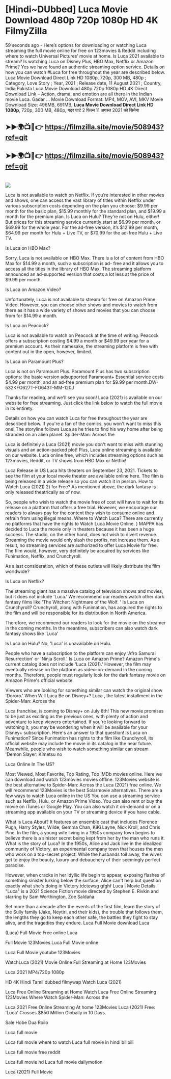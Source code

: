# [Hindi~DUbbed] Luca Movie Download 480p 720p 1080p HD 4K FilmyZilla


59 seconds ago - Here’s options for downloading or watching Luca streaming the full movie online for free on 123movies & Reddit including where to watch Universal Pictures’ movie at home. Is Luca 2021 available to stream? Is watching Luca on Disney Plus, HBO Max, Netflix or Amazon Prime? Yes we have found an authentic streaming option service. Details on how you can watch #Luca for free throughout the year are described below. Luca Movie Download Direct Link HD 1080p, 720p, 300 MB, 480p ; Category, Love Story ; Year, 2021 ; Release date, 11 August 2021 ; Country, India,Pakista Luca Movie Download 480p 720p 1080p HD 4K Direct Download Link – Action, drama, and emotion are all there in the Indian movie Luca. Gadar ...
Movie Download Format: MP4, MOV, AVI, MKV
Movie Download Size: 496MB, 691MB, **Luca Movie Download Direct Link HD 1080p**, 720p, 300 MB, 480p, गदर पार्ट 2 फिल्म 11 अगस्त 2021 को सिनेमा

## ➤►🌍📺📱👉   https://filmzilla.site/movie/508943?ref=git

## ➤►🌍📺📱👉   https://filmzilla.site/movie/508943?ref=git

#

<img src="https://image.tmdb.org/t/p/w780//620hnMVLu6RSZW6a5rwO8gqpt0t.jpg" />

Luca is not available to watch on Netflix. If you’re interested in other movies and shows, one can access the vast library of titles within Netflix under various subscription costs depending on the plan you choose: $9.99 per month for the basic plan, $15.99 monthly for the standard plan, and $19.99 a month for the premium plan. Is Luca on Hulu? They’re not on Hulu, either! But prices for this streaming service currently start at $6.99 per month, or $69.99 for the whole year. For the ad-free version, it’s $12.99 per month, $64.99 per month for Hulu + Live TV, or $70.99 for the ad-free Hulu + Live TV.

Is Luca on HBO Max?

Sorry, Luca is not available on HBO Max. There is a lot of content from HBO Max for $14.99 a month, such a subscription is ad- free and it allows you to access all the titles in the library of HBO Max. The streaming platform announced an ad-supported version that costs a lot less at the price of $9.99 per month.

Is Luca on Amazon Video?

Unfortunately, Luca is not available to stream for free on Amazon Prime Video. However, you can choose other shows and movies to watch from there as it has a wide variety of shows and movies that you can choose from for $14.99 a month.

Is Luca on Peacock?

Luca is not available to watch on Peacock at the time of writing. Peacock offers a subscription costing $4.99 a month or $49.99 per year for a premium account. As their namesake, the streaming platform is free with content out in the open, however, limited.

Is Luca on Paramount Plus?

Luca is not on Paramount Plus. Paramount Plus has two subscription options: the basic version adsupported Paramount+ Essential service costs $4.99 per month, and an ad-free premium plan for $9.99 per month.DW-532KFO627T-FO643T-MM-120J

Thanks for reading, and we'll see you soon! Luca (2021) is available on our website for free streaming. Just click the link below to watch the full movie in its entirety.

Details on how you can watch Luca for free throughout the year are described below. If you're a fan of the comics, you won't want to miss this one! The storyline follows Luca as he tries to find his way home after being stranded on an alien planet. Spider-Man: Across the

Luca is definitely a Luca (2021) movie you don't want to miss with stunning visuals and an action-packed plot! Plus, Luca online streaming is available on our website. Luca online free, which includes streaming options such as 123movies, Reddit, or TV shows from HBO Max or Netflix!

Luca Release in US Luca hits theaters on September 23, 2021. Tickets to see the film at your local movie theater are available online here. The film is being released in a wide release so you can watch it in person. How to Watch Luca (2021) 2) for Free? As mentioned above, the dark fantasy is only released theatrically as of now.

So, people who wish to watch the movie free of cost will have to wait for its release on a platform that offers a free trial. However, we encourage our readers to always pay for the content they wish to consume online and refrain from using illegal means. Where to Watch Luca? There are currently no platforms that have the rights to Watch Luca Movie Online. ) MAPPA has decided to Luca the movie only in theaters because it has been a huge success. The studio, on the other hand, does not wish to divert revenue. Streaming the movie would only slash the profits, not increase them. As a result, no streaming services are authorized to offer Luca Movie for free. The film would, however, very definitely be acquired by services like Funimation, Netflix, and Crunchyroll.

As a last consideration, which of these outlets will likely distribute the film worldwide?

Is Luca on Netflix?

The streaming giant has a massive catalog of television shows and movies, but it does not include 'Luca.' We recommend our readers watch other dark fantasy films like 'The Witcher: Nightmare of the Wolf. ' Is Luca on Crunchyroll? Crunchyroll, along with Funimation, has acquired the rights to the film and will be responsible for its distribution in North America.

Therefore, we recommend our readers to look for the movie on the streamer in the coming months. In the meantime, subscribers can also watch dark fantasy shows like 'Luca'

Is Luca on Hulu? No, 'Luca' is unavailable on Hulu.

People who have a subscription to the platform can enjoy 'Afro Samurai Resurrection' or 'Ninja Scroll.' Is Luca on Amazon Prime? Amazon Prime's current catalog does not include 'Luca (2021).' However, the film may eventually release on the platform as video-on-demand in the coming months. Therefore, people must regularly look for the dark fantasy movie on Amazon Prime's official website.

Viewers who are looking for something similar can watch the original show 'Dororo.' When Will Luca Be on Disney+? Luca , the latest installment in the Spider-Man: Across the

Luca franchise, is coming to Disney+ on July 8th! This new movie promises to be just as exciting as the previous ones, with plenty of action and adventure to keep viewers entertained. If you're looking forward to watching it, you may be wondering when it will be available for your Disney+ subscription. Here's an answer to that question! Is Luca on Funimation? Since Funimation has rights to the film like Crunchyroll, its official website may include the movie in its catalog in the near future. Meanwhile, people who wish to watch something similar can stream 'Demon Slayer: Kimetsu no

Luca Online In The US?

Most Viewed, Most Favorite, Top Rating, Top IMDb movies online. Here we can download and watch 123movies movies offline. 123Movies website is the best alternative to Spider-Man: Across the Luca (2021) free online. We will recommend 123Movies is the best Solarmovie alternatives. There are a few ways to watch Luca online in the US You can use a streaming service such as Netflix, Hulu, or Amazon Prime Video. You can also rent or buy the movie on iTunes or Google Play. You can also watch it on-demand or on a streaming app available on your TV or streaming device if you have cable.

What is Luca About? It features an ensemble cast that includes Florence Pugh, Harry Styles, Wilde, Gemma Chan, KiKi Layne, Nick Kroll, and Chris Pine. In the film, a young wife living in a 1950s company town begins to believe there is a sinister secret being kept from her by the man who runs it. What is the story of Luca? In the 1950s, Alice and Jack live in the idealized community of Victory, an experimental company town that houses the men who work on a top-secret project. While the husbands toil away, the wives get to enjoy the beauty, luxury and debauchery of their seemingly perfect paradise.

However, when cracks in her idyllic life begin to appear, exposing flashes of something sinister lurking below the surface, Alice can't help but question exactly what she's doing in Victory.tdctewsg gfghf Luca | Movie Details "Luca" is a 2021 Science Fiction movie directed by Stephen E. Rivkin and starring by Sam Worthington, Zoe Saldaña.

Set more than a decade after the events of the first film, learn the story of the Sully family (Jake, Neytiri, and their kids), the trouble that follows them, the lengths they go to keep each other safe, the battles they fight to stay alive, and the tragedies they endure. Luca Full Movie download Luca

(Luca) Full Movie Free online Luca

Full Movie 123Movies Luca Full Movie online

Luca Full Movie youtube 123Movies

WatchLuca (2021) Movie Online Full Streaming at Home 123Movies

Luca 2021 MP4/720p 1080p

HD 4K Hindi Tamil dubbed filmywap Watch Luca (2021)

Luca Free Online Streaming at Home Watch Luca Free Online Streaming 123Movies Where Watch Spider-Man: Across the

Luca 2021 Free Online Streaming At home 123Movies Luca (2021) Free: 'Luca' Crosses $850 Million Globally in 10 Days.

Sale Hobe Dua Roilo

Luca full movie

Luca full movie where to watch Luca full movie in hindi bilibili

Luca full movie free reddit

Luca full movie hd Luca full movie dailymotion

Luca (2021) Full Movie